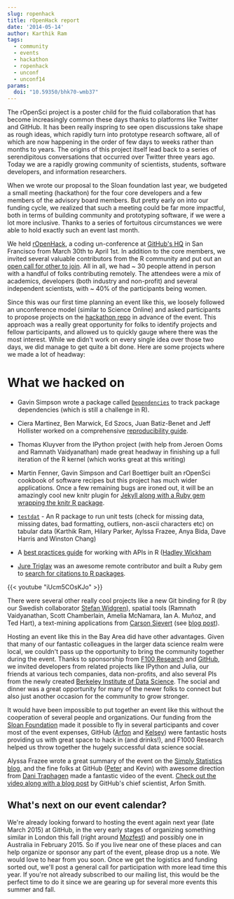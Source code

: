 ```yaml
---
slug: ropenhack
title: rOpenHack report
date: '2014-05-14'
author: Karthik Ram
tags:
  - community
  - events
  - hackathon
  - ropenhack
  - unconf
  - unconf14
params:
  doi: "10.59350/bhk70-wmb37"
---
```


The rOpenSci project is a poster child for the fluid collaboration that has become increasingly common these days thanks to platforms like Twitter and GitHub. It has been really inspring to see open discussions take shape as rough ideas, which rapidly turn into prototype research software, all of which are now happening in the order of few days to weeks rather than months to years. The origins of this project itself lead back to a series of serendipitous conversations that occurred over Twitter three years ago. Today we are a rapidly growing community of scientists, students, software developers, and information researchers.

When we wrote our proposal to the Sloan foundation last year, we budgeted a small meeting (hackathon) for the four core developers and a few members of the advisory board members. But pretty early on into our funding cycle, we realized that such a meeting could be far more impactful, both in terms of building community and prototyping software, if we were a lot more inclusive. Thanks to a series of fortuitous circumstances we were able to hold exactly such an event last month.

We held [rOpenHack](https://ropensci.github.io/unconf14/), a coding un-conference at [GitHub's HQ](https://foursquare.com/v/github-hq-30/50f75cc0e4b07201af25590d) in San Francisco from March 30th to April 1st. In addition to the core members, we invited several valuable contributors from the R community and put out an [open call for other to join](/blog/2014/02/10/ropensci-hackathon/). All in all, we had ~ 30 people attend in person with a handful of folks contributing remotely. The attendees were a mix of academics, developers (both industry and non-profit) and several independent scientists, with ~ 40% of the participants being women.

Since this was our first time planning an event like this, we loosely followed an unconference model (similar to Science Online) and asked participants to propose projects on the [hackathon repo](https://github.com/ropensci/hackathon/issues) in advance of the event. This approach was a really great opportunity for folks to identify projects and fellow participants, and allowed us to quickly gauge where there was the most interest. While we didn't work on every single idea over those two days, we did manage to get quite a bit done. Here are some projects where we made a lot of headway:


# What we hacked on

* Gavin Simpson wrote a package called [`Dependencies`](https://github.com/ropensci/dependencies) to track package dependencies (which is still a challenge in R).

* Ciera Martinez, Ben Marwick, Ed Szocs, Juan Batiz-Benet and Jeff Hollister worked on a  comprehensive [reproducibility guide](https://github.com/ropensci/reproducibility-guide).

* Thomas Kluyver from the IPython project (with help from Jeroen Ooms and Ramnath Vaidyanathan) made great headway in finishing up a full iteration of the R kernel (which works great at this writing)

* Martin Fenner, Gavin Simpson and Carl Boettiger built an rOpenSci cookbook of software recipes but this project has much wider applications. Once a few remaining bugs are ironed out, it will be an amazingly cool new knitr plugin for [Jekyll along with a Ruby gem wrapping the knitr R package](https://github.com/ropensci/docs).

* [`testdat`](https://github.com/ropensci/testdat) - An R package to run unit tests (check for missing data, missing dates, bad formatting, outliers, non-ascii characters etc) on tabular data (Karthik Ram, Hilary Parker, Aylssa Frazee, Anya Bida, Dave Harris and Winston Chang)

* A [best practices guide](https://github.com/hadley/httr/blob/master/vignettes/api-packages.Rmd) for working with APIs in R ([Hadley Wickham](http://had.co.nz/)

* [Jure Triglav](https://www.juretriglav.si/) was an awesome remote contributor and built a Ruby gem to [search for citations to R packages](https://github.com/ScienceToolbox/code_citations).

{{< youtube "iUcm5COsKJo" >}}

There were several other really cool projects like a new Git binding for R (by our Swedish collaborator [Stefan Widgren](https://github.com/stewid)), spatial tools (Ramnath Vaidyanathan, Scott Chamberlain, Amelia McNamara, Ian A. Muñoz, and Ted Hart), a text-mining applications from [Carson Sievert](https://cpsievert.github.io/) (see [blog post](/blog/2014/04/16/topic-modeling-in-r/)).

Hosting an event like this in the Bay Area did have other advantages. Given that many of our fantastic colleagues in the larger data science realm were local, we couldn't pass up the opportunity to bring the community together during the event. Thanks to sponsorship from [F100 Research](https://f1000research.com/) and [GitHub](https://github.com/), we invited developers from related projects like IPython and Julia, our friends at various tech companies, data non-profits, and also several PIs from the newly created [Berkeley Institute of Data Science](https://vcresearch.berkeley.edu/datascience/bids-launch-dec-12). The social and dinner was a great opportunity for many of the newer folks to connect but also just another occasion for the community to grow stronger.

It would have been impossible to put together an event like this without the cooperation of several people and organizations. Our funding from the [Sloan Foundation](https://www.sloan.org/) made it possible to fly in several participants and cover most of the event expenses, GitHub ([Arfon](https://github.com/arfon) and [Kelsey](https://github.com/Kelseyschimm)) were fantastic hosts providing us with great space to hack in (and drinks!), and F1000 Research helped us throw together the hugely successful data science social.

Alyssa Frazee wrote a great summary of the event on the [Simply Statistics blog](https://simplystatistics.org/2014/04/10/the-ropensci-hackathon-ropenhack/), and the fine folks at GitHub ([Peter](https://github.com/furyus) and Kevin) with awesome direction from [Dani Traphagen](http://www.dtrapezoid.com/) made a fantastic video of the event. [Check out the video along with a blog post](https://github.com/blog/1840-improving-github-for-science) by GitHub's chief scientist, Arfon Smith.

<!-- Video embed code -->

## What's next on our event calendar?

We're already looking forward to hosting the event again next year (late March 2015) at GitHub, in the very early stages of organizing something similar in London this fall (right around [Mozfest](https://2014.mozillafestival.org/)) and possibly one in Australia in February 2015. So if you live near one of these places and can help organize or sponsor any part of the event, please drop us a note. We would love to hear from you soon. Once we get the logistics and funding sorted out, we'll post a general call for participation with more lead time this year. If you're not already subscribed to our mailing list, this would be the perfect time to do it since we are gearing up for several more events this summer and fall.
